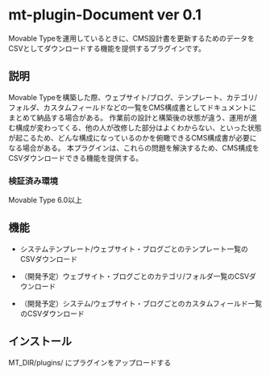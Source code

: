 mt-plugin-Document ver 0.1
===

Movable Typeを運用しているときに、CMS設計書を更新するためのデータをCSVとしてダウンロードする機能を提供するプラグインです。

## 説明
Movable Typeを構築した際、ウェブサイト/ブログ、テンプレート、カテゴリ/フォルダ、カスタムフィールドなどの一覧をCMS構成書としてドキュメントにまとめて納品する場合がある。
作業前の設計と構築後の状態が違う、運用が進む構成が変わってくる、他の人が改修した部分はよくわからない、といった状態が起こるため、どんな構成になっているのかを俯瞰できるCMS構成書が必要になる場合がある。
本プラグインは、これらの問題を解決するため、CMS構成をCSVダウンロードできる機能を提供する。
### 検証済み環境
Movable Type 6.0以上

## 機能
- システムテンプレート/ウェブサイト・ブログごとのテンプレート一覧のCSVダウンロード

- （開発予定）ウェブサイト・ブログごとのカテゴリ/フォルダ一覧のCSVダウンロード

- （開発予定）システム/ウェブサイト・ブログごとのカスタムフィールド一覧のCSVダウンロード

## インストール
MT_DIR/plugins/ にプラグインをアップロードする


